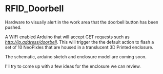 # RFID_Doorbell
Hardware to visually alert in the work area that the doorbell button has been pushed.


A WIFI enabled Arduino that will accept GET requests such as *http://ip.address/doorbell*.  This will trigger the the default action to flash a set of 10 NeoPixles that are housed in a translucent 3D Printed enclosure.  

The schematic, arduino sketch and enclosure model are coming soon.

I'll try to come up with a few ideas for the enclosure we can review.



